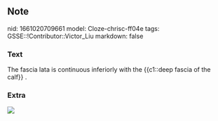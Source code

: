 ## Note
nid: 1661020709661
model: Cloze-chrisc-ff04e
tags: GSSE::!Contributor::Victor_Liu
markdown: false

### Text
The fascia lata is continuous inferiorly with the {{c1::deep fascia of the calf}} .

### Extra
<img src="paste-db6656c56635359f2f3d2e4696e5b0e896b55725.jpg">
